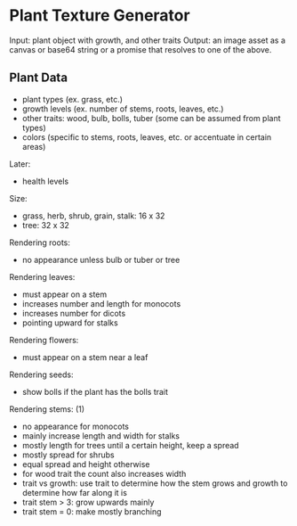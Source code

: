 Plant Texture Generator
=======================

Input: plant object with growth, and other traits
Output: an image asset as a canvas or base64 string or a promise that resolves
to one of the above.

Plant Data
----------

- plant types (ex. grass, etc.)
- growth levels (ex. number of stems, roots, leaves, etc.)
- other traits: wood, bulb, bolls, tuber (some can be assumed from plant types)
- colors (specific to stems, roots, leaves, etc. or accentuate in certain areas)

Later:
- health levels

Size:
  - grass, herb, shrub, grain, stalk: 16 x 32
  - tree: 32 x 32

Rendering roots:
  - no appearance unless bulb or tuber or tree

Rendering leaves:
  - must appear on a stem
  - increases number and length for monocots
  - increases number for dicots
  - pointing upward for stalks

Rendering flowers:
  - must appear on a stem near a leaf

Rendering seeds:
  - show bolls if the plant has the bolls trait

Rendering stems: (1)
  - no appearance for monocots
  - mainly increase length and width for stalks
  - mostly length for trees until a certain height, keep a spread
  - mostly spread for shrubs
  - equal spread and height otherwise
  - for wood trait the count also increases width
  - trait vs growth: use trait to determine how the stem grows and growth to determine
  how far along it is
  - trait stem > 3: grow upwards mainly
  - trait stem = 0: make mostly branching
